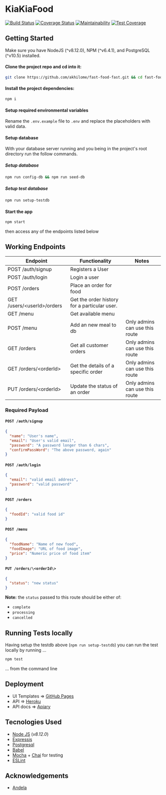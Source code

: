 # KiaKiaFood

[![Build Status](https://travis-ci.org/akhilome/fast-food-fast.svg?branch=develop)](https://travis-ci.org/akhilome/fast-food-fast) [![Coverage Status](https://coveralls.io/repos/github/akhilome/fast-food-fast/badge.svg)](https://coveralls.io/github/akhilome/fast-food-fast) [![Maintainability](https://api.codeclimate.com/v1/badges/58776f26abc459607055/maintainability)](https://codeclimate.com/github/akhilome/fast-food-fast/maintainability) [![Test Coverage](https://api.codeclimate.com/v1/badges/58776f26abc459607055/test_coverage)](https://codeclimate.com/github/akhilome/fast-food-fast/test_coverage) 

## Getting Started

Make sure you have NodeJS (^v8.12.0), NPM (^v6.4.1), and PostgreSQL (^v10.5) installed.

#### Clone the project repo and cd into it:

```bash
git clone https://github.com/akhilome/fast-food-fast.git && cd fast-food-fast
```

#### Install the project dependencies:

```bash 
npm i
```

#### Setup required environmental variables

Rename the `.env.example` file to `.env` and replace the placeholders with valid data.

#### Setup database

With your database server running and you being in the project's root directory run the follow commands.

##### Setup database

```bash
npm run config-db && npm run seed-db
```

##### Setup test database

```bash
npm run setup-testdb
```

#### Start the app

```bash
npm start
```

then access any of the endpoints listed below

## Working Endpoints

| Endpoint                      | Functionality            | Notes  										 	   				    |
| ----------------------------- | ----------------------   | --------------------------------------     |
| POST /auth/signup             | Registers a User         |                                            |
| POST /auth/login              | Login a user             |                                            |
| POST /orders                  | Place an order for food  |                                            |
| GET /users/\<userId\>/orders  | Get the order history for a particular user. |                        |
| GET /menu                     | Get available menu       |                                            |
| POST /menu                    | Add an new meal to db    | Only admins can use this route             |
| GET /orders                   | Get all customer orders  | Only admins can use this route             |
| GET /orders/\<orderId\>       | Get the details of a specific order  | Only admins can use this route |
| PUT /orders/\<orderId\>       | Update the status of an order | Only admins can use this route        |


### Required Payload

#### `POST /auth/signup`

```json
{
  "name": "User's name",
  "email": "User's valid email",
  "password": "A password longer than 6 chars",
  "confirmPassWord": "The above password, again"
}
```

#### `POST /auth/login`

```json
{
  "email": "valid email address",
  "password": "valid password"
}
```

#### `POST /orders`

```json
{
  "foodId": "valid food id"
}
```

#### `POST /menu`

```json
{
  "foodName": "Name of new food",
  "foodImage": "URL of food image",
  "price": "Numeric price of food item"
}
```

#### `PUT /orders/\<orderId\>`

```json
{
  "status": "new status"
}
```

**Note:** the `status` passed to this route should be either of:

* `complete`
* `processing`
* `cancelled`

## Running Tests locally

Having setup the testdb above (`npm run setup-testdb`) you can run the test locally by running ...

```bash
npm test
```

... from the command line

## Deployment

* UI Templates => [GitHub Pages](https://akhilome.github.io/fast-food-fast/ui/) 
* API => [Heroku](https://kiakiafood.herokuapp.com/) 
* API docs => [Apiary](https://kiakiafood.docs.apiary.io)

## Tecnologies Used

* [Node JS](https://nodejs.org/en/) (_v8.12.0_) 
* [Expressjs](https://expressjs.com/)
* [Postgresql](https://www.postgresql.org/)
* [Babel](https://babeljs.io/)
* [Mocha](https://mochajs.org/) + [Chai](https://www.chaijs.com/) for testing
* [ESLint](https://eslint.org/)

## Acknowledgements 

* [Andela](https://andela.com/)
